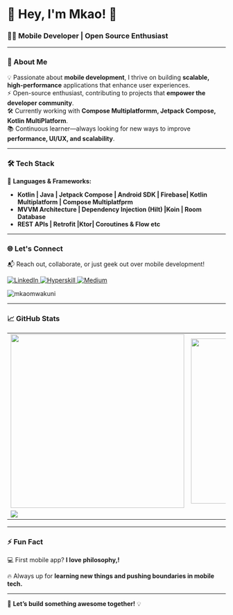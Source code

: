 <h1 align="left">🚀 Hey, I'm Mkao! 👋</h1>

<h3 align="left">👨‍💻 Mobile Developer | Open Source Enthusiast</h3>

---
### 📱 About Me  

💡 Passionate about **mobile development**, I thrive on building **scalable, high-performance** applications that enhance user experiences.  
⚡ Open-source enthusiast, contributing to projects that **empower the developer community**.  
🛠 Currently working with **Compose Multiplatformm, Jetpack Compose, Kotlin MultiPlatform**.  
📚 Continuous learner—always looking for new ways to improve **performance, UI/UX, and scalability**.  

---
### 🛠 Tech Stack  

🚀 **Languages & Frameworks:**  
- **Kotlin | Java | Jetpack Compose | Android SDK | Firebase| Kotlin Multiplatform | Compose Multiplatfprm**  
- **MVVM Architecture | Dependency Injection (Hilt) |Koin | Room Database**  
- **REST APIs | Retrofit |Ktor|  Coroutines & Flow etc**  

---
### 🌐 Let's Connect  

📬 Reach out, collaborate, or just geek out over mobile development!  

<p align="left">
  <a href="https://www.linkedin.com/in/mkao" target="_blank">
    <img alt="LinkedIn" src="https://img.shields.io/badge/LinkedIn-%230077B5.svg?&style=for-the-badge&logo=linkedin&logoColor=white" />
  </a>
  <a href="https://hyperskill.org/profile/321147404" target="_blank">
    <img alt="Hyperskill" src="https://img.shields.io/badge/Kotlin-0095D5?&style=for-the-badge&logo=kotlin&logoColor=white" />
  </a>
  <a href="https://medium.com/@mkaomwakuni" target="_blank">
    <img alt="Medium" src="https://img.shields.io/badge/Medium-12100E?&style=for-the-badge&logo=medium&logoColor=white" />
  </a>
</p>

<p align="left">
  <img src="https://komarev.com/ghpvc/?username=mkaomwakuni&label=Profile%20views&color=0e75b6&style=flat" alt="mkaomwakuni" />
</p>

---
### 📈 GitHub Stats  

<table>
  <tr>
    <td>
      <img width="400px" src="https://github-readme-stats.vercel.app/api?username=Mkaomwakuni&count_private=true&show_icons=true&theme=dark&layout=compact" />
    </td>
    <td>
      <img width="380px" src="https://github-readme-stats.vercel.app/api/top-langs/?username=Mkaomwakuni&hide=html&layout=compact&theme=dark" />
    </td>      
  </tr>
  <tr>
    <td colspan="2">
      <img src="https://github-profile-summary-cards.vercel.app/api/cards/profile-details?username=Mkaomwakuni&theme=transparent" />
    </td>
  </tr>
</table>

---
### ⚡ Fun Fact  
💻 First mobile app? **I love philosophy,!**  

🔥 Always up for **learning new things and pushing boundaries in mobile tech.**  

---

🚀 **Let’s build something awesome together!** 💡  
